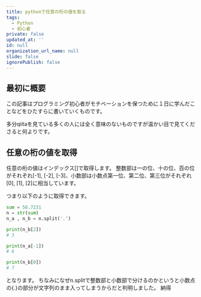 ```yaml
---
title: pythonで任意の桁の値を取る
tags:
  - Python
  - 初心者
private: false
updated_at: ''
id: null
organization_url_name: null
slide: false
ignorePublish: false
---
```

## 最初に概要

この記事はプログラミング初心者がモチベーションを保つために１日に学んだことなどをひたすらに書いていくものです。

多分qiitaを見ている多くの人には全く意味のないものですが温かい目で見てくださると何よりです。

## 任意の桁の値を取得

任意の桁の値はインデックス[]で取得します。
整数部は一の位、十の位、百の位がそれぞれ[-1], [-2], [-3]、小数部は小数点第一位、第二位、第三位がそれぞれ[0], [1], [2]に相当しています。

つまり以下のように取得できます。

```python
sum = 56.7231
n = str(sum)
n_a , n_b = n.split('.')

print(n_b[2])
# 3

print(n_a[-1])
# 6

print(n_b[0])
# 7
```

となります。
ちなみになぜn.splitで整数部と小数部で分けるのかというと小数点の{.}の部分が文字列のまま入ってしまうからだと判明しました。
納得






